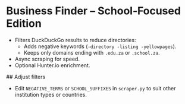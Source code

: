 
# Business Finder – School‑Focused Edition

* Filters DuckDuckGo results to reduce directories:  
  - Adds negative keywords (`-directory -listing -yellowpages`).  
  - Keeps only domains ending with `.edu.za` or `.school.za`.  
* Async scraping for speed.  
* Optional Hunter.io enrichment.

## Adjust filters
* Edit `NEGATIVE_TERMS` or `SCHOOL_SUFFIXES` in `scraper.py` to suit other institution types or countries.

